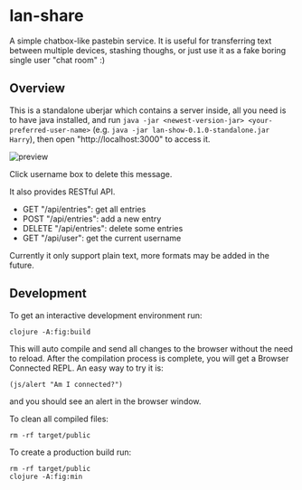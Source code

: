 # lan-share

A simple chatbox-like pastebin service.
It is useful for transferring text between multiple devices, stashing thoughs, or just use it as a fake boring single user "chat room" :)

## Overview

This is a standalone uberjar which contains a server inside, all you need is to have java installed, and run `java -jar <newest-version-jar> <your-preferred-user-name>` (e.g. `java -jar lan-show-0.1.0-standalone.jar Harry`), then open "http://localhost:3000" to access it.

![preview](2022-03-24-231047_1988x1889_scrot.png)

Click username box to delete this message.

It also provides RESTful API.
- GET "/api/entries": get all entries
- POST "/api/entries": add a new entry
- DELETE "/api/entries": delete some entries
- GET "/api/user": get the current username

Currently it only support plain text, more formats may be added in the future.

## Development

To get an interactive development environment run:

    clojure -A:fig:build

This will auto compile and send all changes to the browser without the
need to reload. After the compilation process is complete, you will
get a Browser Connected REPL. An easy way to try it is:

    (js/alert "Am I connected?")

and you should see an alert in the browser window.

To clean all compiled files:

    rm -rf target/public

To create a production build run:

	rm -rf target/public
	clojure -A:fig:min

